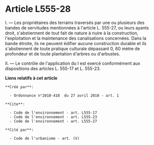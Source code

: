 # Article L555-28

I. ― Les propriétaires des terrains traversés par une ou plusieurs des bandes de servitudes mentionnées à l'article L.
555-27, ou leurs ayants droit, s'abstiennent de tout fait de nature à nuire à la construction, l'exploitation et la
maintenance des canalisations concernées. Dans la bande étroite, ils ne peuvent édifier aucune construction durable et ils
s'abstiennent de toute pratique culturale dépassant 0, 60 mètre de profondeur et de toute plantation d'arbres ou d'arbustes. 

II. ― Le contrôle de l'application du I est exercé conformément aux dispositions des articles L. 555-17 et L. 555-23.

**Liens relatifs à cet article**

	**Créé par**:

	  - Ordonnance n°2010-418  du 27 avril 2010 - art. 1

	**Cite**:

	  - Code de l'environnement - art. L555-17
	  - Code de l'environnement - art. L555-23
	  - Code de l'environnement - art. L555-27

	**Cité par**:

	  - Code de l'urbanisme - art. (V)
